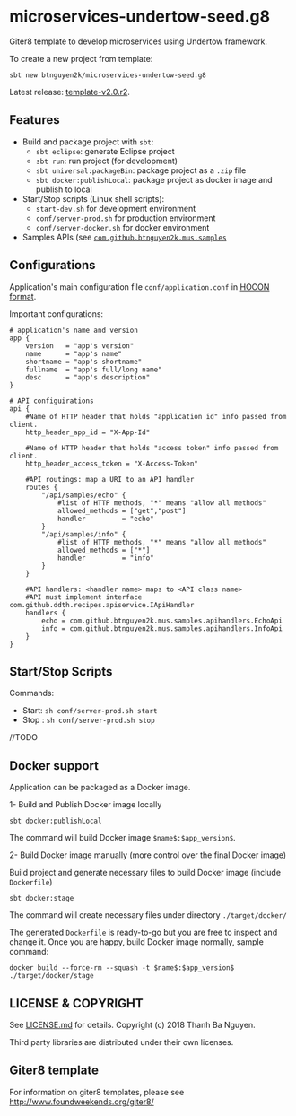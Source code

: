 # microservices-undertow-seed.g8

Giter8 template to develop microservices using Undertow framework.

To create a new project from template:

```
sbt new btnguyen2k/microservices-undertow-seed.g8
```

Latest release: [template-v2.0.r2](RELEASE-NOTES.md).

## Features

- Build and package project with `sbt`:
  - `sbt eclipse`: generate Eclipse project
  - `sbt run`: run project (for development)
  - `sbt universal:packageBin`: package project as a `.zip` file
  - `sbt docker:publishLocal`: package project as docker image and publish to local
- Start/Stop scripts (Linux shell scripts):
  - `start-dev.sh` for development environment
  - `conf/server-prod.sh` for production environment
  - `conf/server-docker.sh` for docker environment
- Samples APIs (see [`com.github.btnguyen2k.mus.samples`](src/main/java/com/github/btnguyen2k/mus/samples)

## Configurations

Application's main configuration file `conf/application.conf` in [HOCON format](https://github.com/lightbend/config/blob/master/HOCON.md).

Important configurations:

```
# application's name and version
app {
    version   = "app's version"
    name      = "app's name"
    shortname = "app's shortname"
    fullname  = "app's full/long name"
    desc      = "app's description"
}
```

```
# API configuirations
api {
    #Name of HTTP header that holds "application id" info passed from client.
    http_header_app_id = "X-App-Id"

    #Name of HTTP header that holds "access token" info passed from client.
    http_header_access_token = "X-Access-Token"

    #API routings: map a URI to an API handler
    routes {
        "/api/samples/echo" {
            #list of HTTP methods, "*" means "allow all methods"
            allowed_methods = ["get","post"]
            handler         = "echo"
        }
        "/api/samples/info" {
            #list of HTTP methods, "*" means "allow all methods"
            allowed_methods = ["*"]
            handler         = "info"
        }
    }

    #API handlers: <handler name> maps to <API class name>
    #API must implement interface com.github.ddth.recipes.apiservice.IApiHandler
    handlers {
        echo = com.github.btnguyen2k.mus.samples.apihandlers.EchoApi
        info = com.github.btnguyen2k.mus.samples.apihandlers.InfoApi
    }
}
```


## Start/Stop Scripts

Commands:

- Start: `sh conf/server-prod.sh start`
- Stop : `sh conf/server-prod.sh stop`

//TODO


## Docker support

Application can be packaged as a Docker image.

1- Build and Publish Docker image locally

```shell
sbt docker:publishLocal
```

The command will build Docker image `$name$:$app_version$`.

2- Build Docker image manually (more control over the final Docker image)

Build project and generate necessary files to build Docker image (include `Dockerfile`)

```shell
sbt docker:stage
```

The command will create necessary files under directory `./target/docker/`

The generated `Dockerfile` is ready-to-go but you are free to inspect and change it. Once you are happy, build Docker image normally, sample command:

```shell
docker build --force-rm --squash -t $name$:$app_version$ ./target/docker/stage
```


## LICENSE & COPYRIGHT

See [LICENSE.md](LICENSE.md) for details. Copyright (c) 2018 Thanh Ba Nguyen.

Third party libraries are distributed under their own licenses.

## Giter8 template

For information on giter8 templates, please see http://www.foundweekends.org/giter8/
